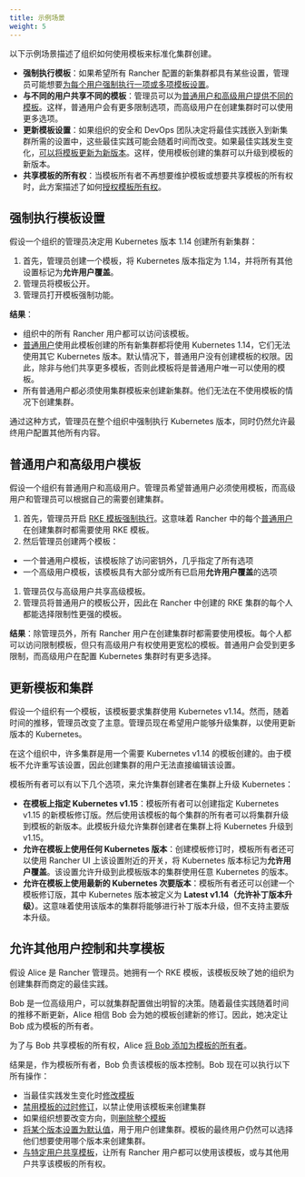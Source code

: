 ```yaml
---
title: 示例场景
weight: 5
---
```


以下示例场景描述了组织如何使用模板来标准化集群创建。

- **强制执行模板**：如果希望所有 Rancher 配置的新集群都具有某些设置，管理员可能想要[为每个用户强制执行一项或多项模板设置](#强制执行模板设置)。
- **与不同的用户共享不同的模板**：管理员可以为[普通用户和高级用户提供不同的模板](#普通用户和高级用户模板)。这样，普通用户会有更多限制选项，而高级用户在创建集群时可以使用更多选项。
- **更新模板设置**：如果组织的安全和 DevOps 团队决定将最佳实践嵌入到新集群所需的设置中，这些最佳实践可能会随着时间而改变。如果最佳实践发生变化，[可以将模板更新为新版本](#更新模板和集群)。这样，使用模板创建的集群可以升级到模板的新版本。
- **共享模板的所有权**：当模板所有者不再想要维护模板或想要共享模板的所有权时，此方案描述了如何[授权模板所有权](#允许其他用户控制和共享模板)。

## 强制执行模板设置

假设一个组织的管理员决定用 Kubernetes 版本 1.14 创建所有新集群：

1. 首先，管理员创建一个模板，将 Kubernetes 版本指定为 1.14，并将所有其他设置标记为**允许用户覆盖**。
1. 管理员将模板公开。
1. 管理员打开模板强制功能。

**结果**：

- 组织中的所有 Rancher 用户都可以访问该模板。
- [普通用户]({{<baseurl>}}/rancher/v2.6/en/admin-settings/rbac/global-permissions/)使用此模板创建的所有新集群都将使用 Kubernetes 1.14，它们无法使用其它 Kubernetes 版本。默认情况下，普通用户没有创建模板的权限。因此，除非与他们共享更多模板，否则此模板将是普通用户唯一可以使用的模板。
- 所有普通用户都必须使用集群模板来创建新集群。他们无法在不使用模板的情况下创建集群。

通过这种方式，管理员在整个组织中强制执行 Kubernetes 版本，同时仍然允许最终用户配置其他所有内容。

## 普通用户和高级用户模板

假设一个组织有普通用户和高级用户。管理员希望普通用户必须使用模板，而高级用户和管理员可以根据自己的需要创建集群。

1. 首先，管理员开启 [RKE 模板强制执行]({{<baseurl>}}/rancher/v2.6/en/admin-settings/rke-templates/enforcement/#requiring-new-clusters-to-use-an-rke-template)。这意味着 Rancher 中的每个[普通用户]({{<baseurl>}}/rancher/v2.6/en/admin-settings/rbac/global-permissions/)在创建集群时都需要使用 RKE 模板。
1. 然后管理员创建两个模板：

- 一个普通用户模板，该模板除了访问密钥外，几乎指定了所有选项
- 一个高级用户模板，该模板具有大部分或所有已启用**允许用户覆盖**的选项

1. 管理员仅与高级用户共享高级模板。
1. 管理员将普通用户的模板公开，因此在 Rancher 中创建的 RKE 集群的每个人都能选择限制性更强的模板。

**结果**：除管理员外，所有 Rancher 用户在创建集群时都需要使用模板。每个人都可以访问限制模板，但只有高级用户有权使用更宽松的模板。普通用户会受到更多限制，而高级用户在配置 Kubernetes 集群时有更多选择。

## 更新模板和集群

假设一个组织有一个模板，该模板要求集群使用 Kubernetes v1.14。然而，随着时间的推移，管理员改变了主意。管理员现在希望用户能够升级集群，以使用更新版本的 Kubernetes。

在这个组织中，许多集群是用一个需要 Kubernetes v1.14 的模板创建的。由于模板不允许重写该设置，因此创建集群的用户无法直接编辑该设置。

模板所有者可以有以下几个选项，来允许集群创建者在集群上升级 Kubernetes：

- **在模板上指定 Kubernetes v1.15**：模板所有者可以创建指定 Kubernetes v1.15 的新模板修订版。然后使用该模板的每个集群的所有者可以将集群升级到模板的新版本。此模板升级允许集群创建者在集群上将 Kubernetes 升级到 v1.15。
- **允许在模板上使用任何 Kubernetes 版本**：创建模板修订时，模板所有者还可以使用 Rancher UI 上该设置附近的开关，将 Kubernetes 版本标记为**允许用户覆盖**。该设置允许升级到此模板版本的集群使用任意 Kubernetes 的版本。
- **允许在模板上使用最新的 Kubernetes 次要版本**：模板所有者还可以创建一个模板修订版，其中 Kubernetes 版本被定义为 **Latest v1.14（允许补丁版本升级）**。这意味着使用该版本的集群将能够进行补丁版本升级，但不支持主要版本升级。

## 允许其他用户控制和共享模板

假设 Alice 是 Rancher 管理员。她拥有一个 RKE 模板，该模板反映了她的组织为创建集群而商定的最佳实践。

Bob 是一位高级用户，可以就集群配置做出明智的决策。随着最佳实践随着时间的推移不断更新，Alice 相信 Bob 会为她的模板创建新的修订。因此，她决定让 Bob 成为模板的所有者。

为了与 Bob 共享模板的所有权，Alice [将 Bob 添加为模板的所有者]({{<baseurl>}}/rancher/v2.6/en/admin-settings/rke-templates/template-access-and-sharing/#sharing-ownership-of-templates)。

结果是，作为模板所有者，Bob 负责该模板的版本控制。Bob 现在可以执行以下所有操作：

- 当最佳实践发生变化时[修改模板]({{<baseurl>}}/rancher/v2.6/en/admin-settings/rke-templates/creating-and-revising/#updating-a-template)
- [禁用模板的过时修订]({{<baseurl>}}/rancher/v2.6/en/admin-settings/rke-templates/creating-and-revising/#disabling-a-template-revision)，以禁止使用该模板来创建集群
- 如果组织想要改变方向，则[删除整个模板]({{<baseurl>}}/rancher/v2.6/en/admin-settings/rke-templates/creating-and-revising/#deleting-a-template)
- [将某个版本设置为默认值]({{<baseurl>}}/rancher/v2.6/en/admin-settings/rke-templates/creating-and-revising/#setting-a-template-revision-as-default)，用于用户创建集群。模板的最终用户仍然可以选择他们想要使用哪个版本来创建集群。
- [与特定用户共享模板]({{<baseurl>}}/rancher/v2.6/en/admin-settings/rke-templates/template-access-and-sharing)，让所有 Rancher 用户都可以使用该模板，或与其他用户共享该模板的所有权。
